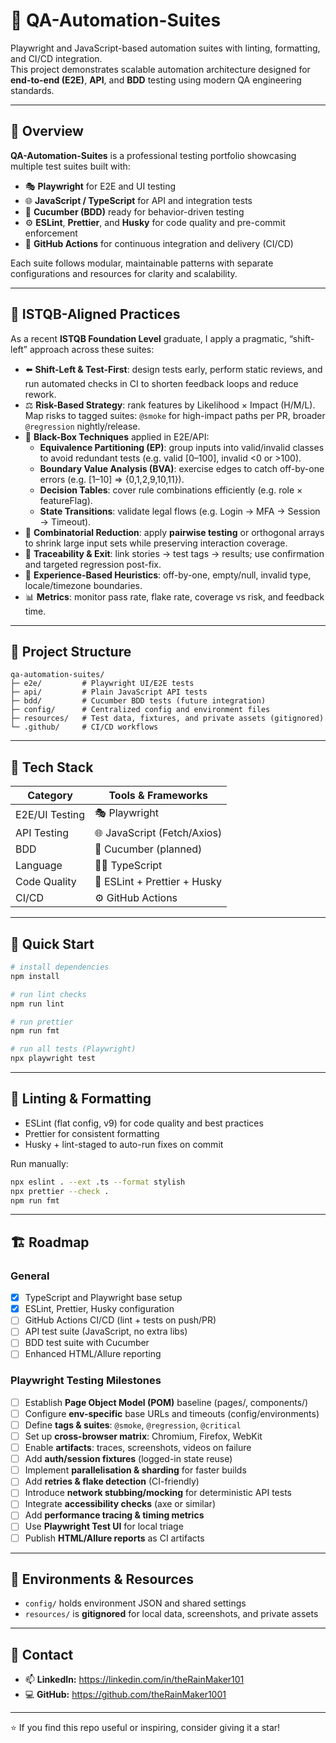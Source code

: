 # 🎯 QA-Automation-Suites

Playwright and JavaScript-based automation suites with linting, formatting, and CI/CD integration.  
This project demonstrates scalable automation architecture designed for **end-to-end (E2E)**, **API**, and **BDD** testing using modern QA engineering standards.

---

## 🚀 Overview

**QA-Automation-Suites** is a professional testing portfolio showcasing multiple test suites built with:
- 🎭 **Playwright** for E2E and UI testing
- 🌐 **JavaScript / TypeScript** for API and integration tests
- 🧩 **Cucumber (BDD)** ready for behavior-driven testing
- ⚙️ **ESLint**, **Prettier**, and **Husky** for code quality and pre-commit enforcement
- 🧱 **GitHub Actions** for continuous integration and delivery (CI/CD)

Each suite follows modular, maintainable patterns with separate configurations and resources for clarity and scalability.

---

## 🧠 ISTQB-Aligned Practices

As a recent **ISTQB Foundation Level** graduate, I apply a pragmatic, “shift-left” approach across these suites:

- ⬅️ **Shift-Left & Test-First**: design tests early, perform static reviews, and run automated checks in CI to shorten feedback loops and reduce rework.
- ⚖️ **Risk-Based Strategy**: rank features by Likelihood × Impact (H/M/L). Map risks to tagged suites: `@smoke` for high-impact paths per PR, broader `@regression` nightly/release.
- 🎯 **Black-Box Techniques** applied in E2E/API:
  - **Equivalence Partitioning (EP)**: group inputs into valid/invalid classes to avoid redundant tests (e.g. valid [0–100], invalid <0 or >100).
  - **Boundary Value Analysis (BVA)**: exercise edges to catch off-by-one errors (e.g. [1–10] ⇒ {0,1,2,9,10,11}).
  - **Decision Tables**: cover rule combinations efficiently (e.g. role × featureFlag).
  - **State Transitions**: validate legal flows (e.g. Login → MFA → Session → Timeout).
- 🔢 **Combinatorial Reduction**: apply **pairwise testing** or orthogonal arrays to shrink large input sets while preserving interaction coverage.
- 🧭 **Traceability & Exit**: link stories → test tags → results; use confirmation and targeted regression post-fix.
- 🧪 **Experience-Based Heuristics**: off-by-one, empty/null, invalid type, locale/timezone boundaries.
- 📊 **Metrics**: monitor pass rate, flake rate, coverage vs risk, and feedback time.

---

## 🧩 Project Structure

```
qa-automation-suites/
├─ e2e/         # Playwright UI/E2E tests
├─ api/         # Plain JavaScript API tests
├─ bdd/         # Cucumber BDD tests (future integration)
├─ config/      # Centralized config and environment files
├─ resources/   # Test data, fixtures, and private assets (gitignored)
└─ .github/     # CI/CD workflows
```

---

## 🧰 Tech Stack

| Category       | Tools & Frameworks                 |
| ------------- | ----------------------------------- |
| E2E/UI Testing | 🎭 Playwright                      |
| API Testing    | 🌐 JavaScript (Fetch/Axios)        |
| BDD            | 🧩 Cucumber (planned)              |
| Language       | 🦸‍♂️ TypeScript                    |
| Code Quality   | 🧹 ESLint + Prettier + Husky       |
| CI/CD          | ⚙️ GitHub Actions                  |

---

## 🧪 Quick Start

```bash
# install dependencies
npm install

# run lint checks
npm run lint

# run prettier
npm run fmt

# run all tests (Playwright)
npx playwright test
```

---

## 🧱 Linting & Formatting

- ESLint (flat config, v9) for code quality and best practices
- Prettier for consistent formatting
- Husky + lint-staged to auto-run fixes on commit

Run manually:

```bash
npx eslint . --ext .ts --format stylish
npx prettier --check .
npm run fmt
```

---

## 🏗️ Roadmap

### General
- [x] TypeScript and Playwright base setup
- [x] ESLint, Prettier, Husky configuration
- [ ] GitHub Actions CI/CD (lint + tests on push/PR)
- [ ] API test suite (JavaScript, no extra libs)
- [ ] BDD test suite with Cucumber
- [ ] Enhanced HTML/Allure reporting

### Playwright Testing Milestones
- [ ] Establish **Page Object Model (POM)** baseline (pages/, components/)
- [ ] Configure **env-specific** base URLs and timeouts (config/environments)
- [ ] Define **tags & suites**: `@smoke`, `@regression`, `@critical`
- [ ] Set up **cross-browser matrix**: Chromium, Firefox, WebKit
- [ ] Enable **artifacts**: traces, screenshots, videos on failure
- [ ] Add **auth/session fixtures** (logged-in state reuse)
- [ ] Implement **parallelisation & sharding** for faster builds
- [ ] Add **retries & flake detection** (CI-friendly)
- [ ] Introduce **network stubbing/mocking** for deterministic API tests
- [ ] Integrate **accessibility checks** (axe or similar)
- [ ] Add **performance tracing & timing metrics**
- [ ] Use **Playwright Test UI** for local triage
- [ ] Publish **HTML/Allure reports** as CI artifacts

---

## 🔐 Environments & Resources

- `config/` holds environment JSON and shared settings
- `resources/` is **gitignored** for local data, screenshots, and private assets

---

## 💬 Contact

- 📫 **LinkedIn:** https://linkedin.com/in/theRainMaker101
- 💻 **GitHub:** https://github.com/theRainMaker1001

---

⭐ If you find this repo useful or inspiring, consider giving it a star!

